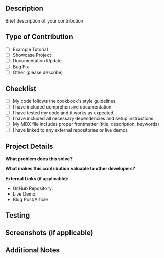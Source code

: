 ## Description
Brief description of your contribution

## Type of Contribution
- [ ] Example Tutorial
- [ ] Showcase Project
- [ ] Documentation Update
- [ ] Bug Fix
- [ ] Other (please describe)

## Checklist
- [ ] My code follows the cookbook's style guidelines
- [ ] I have included comprehensive documentation
- [ ] I have tested my code and it works as expected
- [ ] I have included all necessary dependencies and setup instructions
- [ ] My MDX file includes proper frontmatter (title, description, keywords)
- [ ] I have linked to any external repositories or live demos

## Project Details
**What problem does this solve?**
<!-- Describe the problem or use case your contribution addresses -->

**What makes this contribution valuable to other developers?**
<!-- Explain why this would be helpful to others using the Perplexity Sonar API -->

**External Links (if applicable):**
- GitHub Repository: 
- Live Demo: 
- Blog Post/Article: 

## Testing
<!-- Describe how you tested your contribution -->

## Screenshots (if applicable)
<!-- Add screenshots to help explain your contribution -->

## Additional Notes
<!-- Any additional information that might be helpful for reviewers --> 